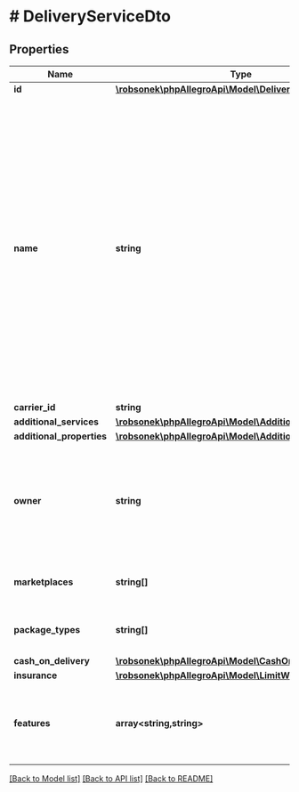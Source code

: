 # # DeliveryServiceDto

## Properties

Name | Type | Description | Notes
------------ | ------------- | ------------- | -------------
**id** | [**\robsonek\phpAllegroApi\Model\DeliveryServiceIdDto**](DeliveryServiceIdDto.md) |  | [optional]
**name** | **string** | Name of delivery service. &lt;br/&gt; For Allegro Standard method, name of service will be exactly same and occurs only once: eg. &#39;Allegro Courier DPD&#39;. &lt;br/&gt; For merchant&#39;s controlled method, name is concatenation of method name and credential name: eg. &#39;Courier DPD (My agreement)&#39;. | [optional]
**carrier_id** | **string** |  | [optional]
**additional_services** | [**\robsonek\phpAllegroApi\Model\AdditionalServiceDto[]**](AdditionalServiceDto.md) |  | [optional]
**additional_properties** | [**\robsonek\phpAllegroApi\Model\AdditionalPropertyDto[]**](AdditionalPropertyDto.md) |  | [optional]
**owner** | **string** | Define delivery method type. ALLEGRO - Allegro Standard. Client - Merchant carrier agreement | [optional]
**marketplaces** | **string[]** | List of marketplaces supported by service | [optional]
**package_types** | **string[]** | List of supported package types | [optional]
**cash_on_delivery** | [**\robsonek\phpAllegroApi\Model\CashOnDeliveryLimitDto**](CashOnDeliveryLimitDto.md) |  | [optional]
**insurance** | [**\robsonek\phpAllegroApi\Model\LimitWithCurrencyDto**](LimitWithCurrencyDto.md) |  | [optional]
**features** | **array<string,string>** | A map of service-specific features. List of key will be builded per services. | [optional]

[[Back to Model list]](../../README.md#models) [[Back to API list]](../../README.md#endpoints) [[Back to README]](../../README.md)
